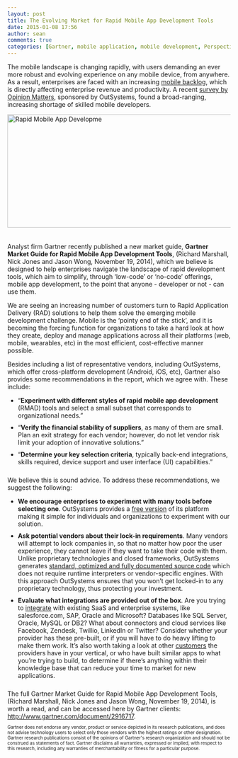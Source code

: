 ```yaml
---
layout: post
title: The Evolving Market for Rapid Mobile App Development Tools
date: 2015-01-08 17:56
author: sean
comments: true
categories: [Gartner, mobile application, mobile development, Perspectives, RAD, Rapid Application Delivery, rapid mobile app development, RMAD]
---
```

The mobile landscape is changing rapidly, with users demanding an ever more robust and evolving experience on any mobile device, from anywhere. As a result, enterprises are faced with an increasing <a title="Mobile Trend Statistics" href="http://www.outsystems.com/company/news/2014/mobile-trend-statistics/">mobile backlog</a>, which is directly affecting enterprise revenue and productivity. A recent <a title="Opinion Matters Survey" href="http://www.outsystems.com/company/news/2014/mobile-trend-statistics/">survey by Opinion Matters</a>, sponsored by OutSystems, found a broad-ranging, increasing shortage of skilled mobile developers.<!--more-->

<img class="style=&quot;padding-bottom:20px;&quot; aligncenter wp-image-2161 size-full" title="Rapid Mobile App Development" src="https://www.outsystems.com/blog/wp-content/uploads/2014/12/rapid-mobile-apps.jpg" alt="Rapid Mobile App Developme" width="580" height="256" />
<p style="padding-top: 20px;">Analyst firm Gartner recently published a new market guide, <strong>Gartner Market Guide for Rapid Mobile App Development Tools</strong>, (Richard Marshall, Nick Jones and Jason Wong, November 19, 2014), which we believe is designed to help enterprises navigate the landscape of rapid development tools, which aim to simplify, through ‘low-code’ or ‘no-code’ offerings, mobile app development, to the point that anyone - developer or not - can use them.</p>
We are seeing an increasing number of customers turn to Rapid Application Delivery (RAD) solutions to help them solve the emerging mobile development challenge. Mobile is the ‘pointy end of the stick’, and it is becoming the forcing function for organizations to take a hard look at how they create, deploy and manage applications across all their platforms (web, mobile, wearables, etc) in the most efficient, cost-effective manner possible.

Besides including a list of representative vendors, including OutSystems, which offer cross-platform development (Android, iOS, etc), Gartner also provides some recommendations in the report, which we agree with. These include:
<ul>
	<li style="padding-bottom: 10px;">“<strong>Experiment with different styles of rapid mobile app development</strong> (RMAD) tools and select a small subset that corresponds to organizational needs.”</li>
	<li style="padding-bottom: 10px;">“<strong>Verify the financial stability of suppliers</strong>, as many of them are small. Plan an exit strategy for each vendor; however, do not let vendor risk limit your adoption of innovative solutions.”</li>
	<li style="padding-bottom: 10px;">“<strong>Determine your key selection criteria</strong>, typically back-end integrations, skills required, device support and user interface (UI) capabilities.”</li>
</ul>
We believe this is sound advice. To address these recommendations, we suggest the following:
<ul>
	<li style="padding-bottom: 10px;"><strong>We encourage enterprises to experiment with many tools before selecting one</strong>. OutSystems provides a <a title="Try OutSystems Platform" href="http://www.outsystems.com/get-started/">free version</a> of its platform making it simple for individuals and organizations to experiment with our solution.</li>
	<li style="padding-bottom: 10px;"><strong>Ask potential vendors about their lock-in requirements</strong>. Many vendors will attempt to lock companies in, so that no matter how poor the user experience, they cannot leave if they want to take their code with them. Unlike proprietary technologies and closed frameworks, OutSystems generates <a title="OutSystems Platform - Standard Architecture with No Lock-in" href="http://www.outsystems.com/home/document-download/184/8/0/0">standard, optimized and fully documented source code</a> which does not require runtime interpreters or vendor-specific engines. With this approach OutSystems ensures that you won’t get locked-in to any proprietary technology, thus protecting your investment.</li>
	<li style="padding-bottom: 10px;"><strong>Evaluate what integrations are provided out of the box</strong>. Are you trying to <a title="Integrate everything with OutSystems Platform" href="http://www.outsystems.com/platform/integrate-everything/">integrate</a> with existing SaaS and enterprise systems, like salesforce.com, SAP, Oracle and Microsoft? Databases like SQL Server, Oracle, MySQL or DB2? What about connectors and cloud services like Facebook, Zendesk, Twillio, LinkedIn or Twitter? Consider whether your provider has these pre-built, or if you will have to do heavy lifting to make them work. It’s also worth taking a look at other <a title="OutSystems customers" href="http://www.outsystems.com/customers/">customers</a> the providers have in your vertical, or who have built similar apps to what you’re trying to build, to determine if there’s anything within their knowledge base that can reduce your time to market for new applications.</li>
</ul>
The full Gartner Market Guide for Rapid Mobile App Development Tools, (Richard Marshall, Nick Jones and Jason Wong, November 19, 2014), is worth a read, and can be accessed here by Gartner clients: <a href="https://www.gartner.com/login/loginInitAction.do?method=initialize&amp;TARGET=http://www.gartner.com/document/2916717" target="_blank">http://www.gartner.com/document/2916717</a>.
<p style="font-size: 10px;">Gartner does not endorse any vendor, product or service depicted in its research publications, and does not advise technology users to select only those vendors with the highest ratings or other designation. Gartner research publications consist of the opinions of Gartner's research organization and should not be construed as statements of fact. Gartner disclaims all warranties, expressed or implied, with respect to this research, including any warranties of merchantability or fitness for a particular purpose.</p>
